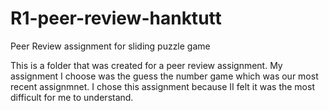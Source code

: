 # R1-peer-review-hanktutt
Peer Review assignment for sliding puzzle game

This is a folder that was created for a peer review assignment. My assignment I choose was the guess the number game which was our most recent assignmnet. I chose this assignment because II felt it was the most difficult for me to understand.